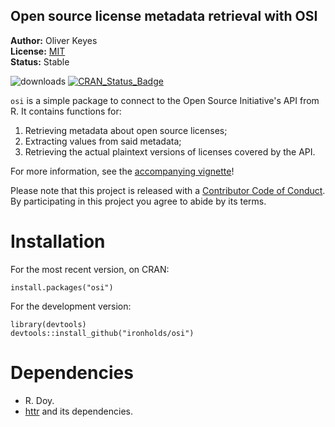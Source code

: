## Open source license metadata retrieval with OSI
__Author:__ Oliver Keyes<br/>
__License:__ [MIT](http://opensource.org/licenses/MIT)<br/>
__Status:__ Stable

![downloads](http://cranlogs.r-pkg.org/badges/grand-total/osi)
[![CRAN_Status_Badge](http://www.r-pkg.org/badges/version/osi)](https://cran.r-project.org/package=osi)

`osi` is a simple package to connect to the Open Source Initiative's API from R. It contains functions for:

1. Retrieving metadata about open source licenses;
2. Extracting values from said metadata;
3. Retrieving the actual plaintext versions of licenses covered by the API.

For more information, see the [accompanying vignette](https://cran.r-project.org/web/packages/osi/vignettes/license.html)! 

Please note that this project is released with a [Contributor Code of Conduct](CONDUCT.md). By participating in this project you agree to abide by its terms.

Installation
======

For the most recent version, on CRAN:

    install.packages("osi")
    
For the development version:

    library(devtools)
    devtools::install_github("ironholds/osi")
    
Dependencies
======
* R. Doy.
* [httr](https://cran.r-project.org/package=httr) and its dependencies.
